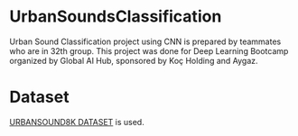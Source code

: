 # UrbanSoundsClassification
Urban Sound Classification project using CNN is prepared by teammates who are in 32th group. This project was done for Deep Learning Bootcamp organized by Global AI Hub, sponsored by Koç Holding and Aygaz.


# Dataset
[URBANSOUND8K DATASET](https://urbansounddataset.weebly.com/urbansound8k.html) is used. 
